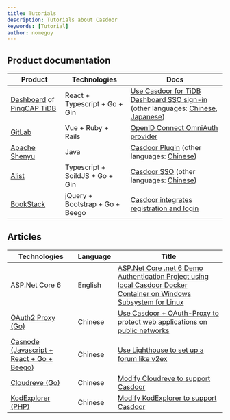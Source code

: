 ```yaml
---
title: Tutorials
description: Tutorials about Casdoor
keywords: [Tutorial]
author: nomeguy
---
```


## Product documentation

| Product                                                                                                 | Technologies                    | Docs                                                                                                                                                                                                                                                                                                                                                                                                                                                                                                      |
|---------------------------------------------------------------------------------------------------------|---------------------------------|-----------------------------------------------------------------------------------------------------------------------------------------------------------------------------------------------------------------------------------------------------------------------------------------------------------------------------------------------------------------------------------------------------------------------------------------------------------------------------------------------------------|
| [Dashboard](https://github.com/pingcap/tidb-dashboard) of [PingCAP TiDB](https://www.pingcap.com/tidb/) | React + Typescript + Go + Gin   | [Use Casdoor for TiDB Dashboard SSO sign-in](https://docs.pingcap.com/tidb/stable/dashboard-session-sso#example-3-use-casdoor-for-tidb-dashboard-sso-sign-in) (other languages: [Chinese](https://docs.pingcap.com/zh/tidb/stable/dashboard-session-sso#%E7%A4%BA%E4%BE%8B%E4%B8%89%E4%BD%BF%E7%94%A8-casdoor-%E8%BF%9B%E8%A1%8C-tidb-dashboard-sso-%E7%99%BB%E5%BD%95%E8%AE%A4%E8%AF%81), [Japanese](https://docs.pingcap.com/ja/tidb/stable/dashboard-session-sso#example-3-use-casdoor-for-tidb-dashboard-sso-sign-in)) |
| [GitLab](https://about.gitlab.com/)                                                                     | Vue + Ruby + Rails              | [OpenID Connect OmniAuth provider](https://docs.gitlab.com/ee/administration/auth/oidc.html#casdoor)                                                                                                                                                                                                                                                                                                                                                                                                      |
| [Apache Shenyu](https://shenyu.apache.org/)                                                             | Java                            | [Casdoor Plugin](https://shenyu.apache.org/docs/next/plugin-center/security/casdoor/) (other languages: [Chinese](https://shenyu.apache.org/zh/docs/next/plugin-center/security/casdoor/))                                                                                                                                                                                                                                                                                                                                 |
| [Alist](https://alist-doc.nn.ci/)                                                                       | Typescript + SoildJS + Go + Gin | [Casdoor SSO](https://alist-doc.nn.ci/en/docs/setting/casdoor/) (other languages: [Chinese](https://alist-doc.nn.ci/docs/setting/casdoor/))                                                                                                                                                                                                                                                                                                                                                                                |
| [BookStack](https://www.bookstack.cn/)                                                                  | jQuery + Bootstrap + Go + Beego                      | [Casdoor integrates registration and login](https://www.bookstack.cn/read/help/Casdoor.md)                                                                                                                                                                                                                                                                                                                                                                                                                |

## Articles

| Technologies   | Language | Title                                                                                                                                                                                                                                                                         |
|----------------|----------|-------------------------------------------------------------------------------------------------------------------------------------------------------------------------------------------------------------------------------------------------------------------------------|
| ASP.Net Core 6 | English  | [ASP.Net Core .net 6 Demo Authentication Project using local Casdoor Docker Container on Windows Subsystem for Linux](https://blog.kenaro.com/2022/02/18/asp-net-core-net-6-demo-authentication-project-using-local-casdoor-docker-container-on-windows-subsystem-for-linux/) | 
| [OAuth2 Proxy (Go)](https://github.com/oauth2-proxy/oauth2-proxy)   | Chinese  | [Use Casdoor + OAuth-Proxy to protect web applications on public networks](https://studygolang.com/topics/15475)                                                                                                                                                              |
| [Casnode (Javascript + React + Go + Beego)](https://casnode.org/)        | Chinese  | [Use Lighthouse to set up a forum like v2ex](https://www.jianshu.com/p/e08ef8501a4d)                                                                                                                                                                                          |
| [Cloudreve (Go)](https://github.com/cloudreve/Cloudreve)      | Chinese  | [Modify Cloudreve to support Casdoor](https://www.epis2048.net/2022/modify-cloudreve-to-support-casdoor/index.html)                                                                                                                                                           |
| [KodExplorer (PHP)](https://github.com/kalcaddle/KodExplorer)    | Chinese  | [Modify KodExplorer to support Casdoor](https://www.epis2048.net/2022/modify-kodexplorer-to-support-casdoor/index.html)                                                                                                                                                       |
